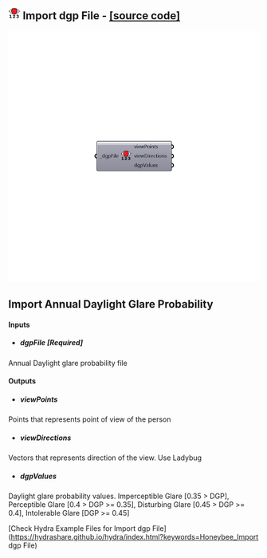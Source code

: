 ## ![](../../images/icons/Import_dgp_File.png) Import dgp File - [[source code]](https://github.com/mostaphaRoudsari/honeybee/tree/master/src/Honeybee_Import%20dgp%20File.py)

![](../../images/components/Import_dgp_File.png)

Import Annual Daylight Glare Probability
 -
 

#### Inputs
* ##### dgpFile [Required]
Annual Daylight glare probability file

#### Outputs
* ##### viewPoints
Points that represents point of view of the person
* ##### viewDirections
Vectors that represents direction of the view. Use Ladybug 
* ##### dgpValues
Daylight glare probability values. Imperceptible Glare [0.35 > DGP], Perceptible Glare [0.4 > DGP >= 0.35], Disturbing Glare [0.45 > DGP >= 0.4], Intolerable Glare [DGP >= 0.45]


[Check Hydra Example Files for Import dgp File](https://hydrashare.github.io/hydra/index.html?keywords=Honeybee_Import dgp File)